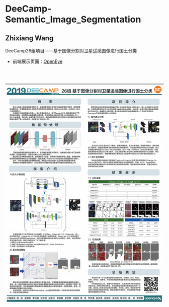 # DeeCamp-Semantic_Image_Segmentation
## Zhixiang Wang

DeeCamp26组项目——基于图像分割对卫星遥感图像进行国土分类

* 前端展示页面：[OpenEye](http://49.232.23.37/index.html)
<br>
<br>

![](./26组poster展示.png)
